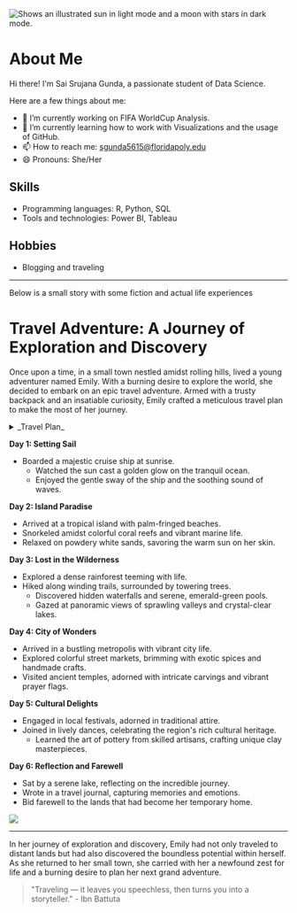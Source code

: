 <picture>
  <source media="(prefers-color-scheme: dark)" srcset="https://user-images.githubusercontent.com/25423296/163456776-7f95b81a-f1ed-45f7-b7ab-8fa810d529fa.png">
  <source media="(prefers-color-scheme: light)" srcset="https://user-images.githubusercontent.com/25423296/163456779-a8556205-d0a5-45e2-ac17-42d089e3c3f8.png">
  <img alt="Shows an illustrated sun in light mode and a moon with stars in dark mode." src="https://user-images.githubusercontent.com/25423296/163456779-a8556205-d0a5-45e2-ac17-42d089e3c3f8.png">
</picture>

# About Me

Hi there! I'm Sai Srujana Gunda, a passionate student of Data Science. 

Here are a few things about me:

- 🔭 I’m currently working on FIFA WorldCup Analysis.
- 🌱 I’m currently learning how to work with Visualizations and the usage of GitHub.
- 📫 How to reach me: sgunda5615@floridapoly.edu
- 😄 Pronouns: She/Her

## Skills

- Programming languages: R, Python, SQL
- Tools and technologies: Power BI, Tableau

## Hobbies

- Blogging and traveling

-----

Below is a small story with some fiction and actual life experiences 

# Travel Adventure: A Journey of Exploration and Discovery

Once upon a time, in a small town nestled amidst rolling hills, lived a young adventurer named Emily. With a burning desire to explore the world, she decided to embark on an epic travel adventure. Armed with a trusty backpack and an insatiable curiosity, Emily crafted a meticulous travel plan to make the most of her journey.

<details> 
	<summary> 
_Travel Plan_ </summary>

| Day  | Plan                   |
|-----:|------------------------|
|     1| Setting Sail 		|
|     2| Island Paradise     	|
|     3| Lost in the Wilderness |
|     4| City of Wonders 	|
|     5| Cultural Delights 	|
|     6| Reflection and Farewell| 
	
</details>

**Day 1: Setting Sail**
+ Boarded a majestic cruise ship at sunrise.
  + Watched the sun cast a golden glow on the tranquil ocean.
  + Enjoyed the gentle sway of the ship and the soothing sound of waves.

**Day 2: Island Paradise**
- Arrived at a tropical island with palm-fringed beaches.
- Snorkeled amidst colorful coral reefs and vibrant marine life.
- Relaxed on powdery white sands, savoring the warm sun on her skin.

**Day 3: Lost in the Wilderness**
+ Explored a dense rainforest teeming with life.
+ Hiked along winding trails, surrounded by towering trees.
  - Discovered hidden waterfalls and serene, emerald-green pools.
  - Gazed at panoramic views of sprawling valleys and crystal-clear lakes.

**Day 4: City of Wonders**
+ Arrived in a bustling metropolis with vibrant city life.
+ Explored colorful street markets, brimming with exotic spices and handmade crafts.
+ Visited ancient temples, adorned with intricate carvings and vibrant prayer flags.

**Day 5: Cultural Delights**
+ Engaged in local festivals, adorned in traditional attire.
+ Joined in lively dances, celebrating the region's rich cultural heritage.
  - Learned the art of pottery from skilled artisans, crafting unique clay masterpieces.

**Day 6: Reflection and Farewell**
+ Sat by a serene lake, reflecting on the incredible journey.
+ Wrote in a travel journal, capturing memories and emotions.
+ Bid farewell to the lands that had become her temporary home.

![ ](https://th.bing.com/th/id/OIP.MGuH4jgxqHGXkEBSIsnhLAHaFP?w=248&h=180&c=7&r=0&o=5&dpr=1.5&pid=1.7)

----

In her journey of exploration and discovery, Emily had not only traveled to distant lands but had also discovered the boundless potential within herself. As she returned to her small town, she carried with her a newfound zest for life and a burning desire to plan her next grand adventure.

>"Traveling — it leaves you speechless, then turns you into a storyteller." - Ibn Battuta






